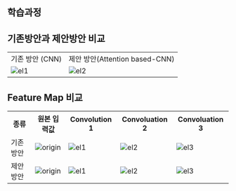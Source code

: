 <h2>학습과정</h2>

<h2>기존방안과 제안방안 비교</h2>

<table>
  <tr>
    <td>기존 방안 (CNN)</td>
    <td>제안 방안(Attention based-CNN)</td>
  </tr>
  <tr>
    <td>
        <img src="https://github.com/Jun0zo/visualize_dqn_simulation/assets/37208901/7b2aa31b-e2f0-4c1d-8714-766f8ba0d6b1" alt="el1">
    </td>
    <td>
      <img src="https://github.com/Jun0zo/visualize_dqn_simulation/assets/37208901/54bc31b7-7f1f-4150-b59a-513616015ac5" alt="el2">
    </td>
  </tr>
</table>

<h2>Feature Map 비교</h2>

<table>
<tr>
    <th>종류</th>
    <th>원본 입력값</th>
    <th>Convolution 1</th>
    <th>Convoluation 2</th>
    <th>Convoluation 3</th>
  </tr>
  <tr>
    <td>
        기존 방안
    </td>
    <td>
        <img src="https://github.com/Jun0zo/visualize_dqn_simulation/assets/37208901/eb5dbf4d-ac2c-4463-9b04-637f43de1133" alt="origin"/>
    </td>
    <td>
      <img src="https://github.com/Jun0zo/visualize_dqn_simulation/assets/37208901/f13721f6-1aa1-412d-b78a-87febbdfa328" alt="el1">
    </td>
    <td>
      <img src="https://github.com/Jun0zo/visualize_dqn_simulation/assets/37208901/35346d70-a5ee-4c9c-92cd-ae36b26df927" alt="el2">
    </td>
    <td>
      <img src="https://github.com/Jun0zo/visualize_dqn_simulation/assets/37208901/23b3d2e5-61cb-46e1-990b-eb419e30123f" alt="el3">
    </td>
  </tr>
  <tr>
    <td>
        제안 방안
    </td>
    <td>
        <img src="https://github.com/Jun0zo/visualize_dqn_simulation/assets/37208901/eb5dbf4d-ac2c-4463-9b04-637f43de1133" alt="origin"/>
    </td>
    <td>
      <img src="https://github.com/Jun0zo/visualize_dqn_simulation/assets/37208901/7619806f-db3e-4aa5-93e2-0622e0ba06fe" alt="el1">
    </td>
    <td>
      <img src="https://github.com/Jun0zo/visualize_dqn_simulation/assets/37208901/fa1612c8-96c3-4282-b6c8-5fc972ac906f" alt="el2">
    </td>
    <td>
      <img src="https://github.com/Jun0zo/visualize_dqn_simulation/assets/37208901/1cc2254c-2f97-4216-a50e-4f96ef4cb7db" alt="el3">
    </td>
  </tr>
</table>
